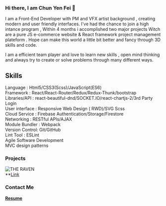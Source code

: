 ### Hi there, I am Chun Yen Fei  👋 

I am a Front-End Developer with PM and VFX artist background , creating modern and user friendly interfaces.
I've had the chance to join a high intance program , Within 4 months i accomplished two major projects 
Witch are a pure JS e-commerce website & React framework project management plateform .
Hope can make this world a little bit better and fancy through 3D skills and code.

I am a efficient team player and love to learn new skills , open mind thinking and always try to create or solve problems 
through many different ways.

## Skills 
Language       : Html5/CSS3(Scss)/JavaScript(ES6)</br>
Framework      : React/React-Router/Redux/Redux-Thunk/bootstrap</br>
Libraries/API  : react-beautiful-dnd/SOCKET.IO/react-chartjs-2/3rd Party Login</br>
User interface : Responsive Web Design ( RWD)/SVG Scss</br>
Cloud Service  : Firebase Authentication/Storage/Firestore</br>
Networking     : RESTful APIs/AJAX</br> 
Module Bundler : Webpack</br>
Version Control: Git/GitHub</br>
Lint Tool      : ESLint</br>
Agile Software Development</br>
MVC design patterns

### Projects
![THE RAVEN](https://media.giphy.com/media/xqT3goUqtnLFBFeVce/giphy.gif)</br>
**[Link](https://the-raven-a298b.web.app/) 


### Contact Me


**[Resume](https://www.cakeresume.com/eric-fei)**
